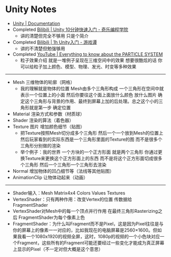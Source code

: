 # Unity Notes

- [Unity | Documentation](https://docs.unity3d.com/Manual/index.html)
- Completed [Bilibili | Unity 10分钟快速入门 - 奇乐编程学院](https://www.bilibili.com/video/BV1PL4y1e7hy)
    - 讲的清楚但完全不够用 只是个简介
- Completed [Bilibili | 1h Unity入门 - 游戏谭](https://www.bilibili.com/video/BV1Yh411h7zk)
    - 讲的不清楚但勉强够用
- Completed [YouTube | Everything to know about the PARTICLE SYSTEM](https://www.youtube.com/watch?v=FEA1wTMJAR0)
    - 粒子效果介绍 就是一堆例子呈现在三维空间中的效果 想要很酷炫的话 你可以给粒子加上颜色、模型、物理、发光、时变等多种效果

---

- Mesh 三维物体的轮廓（网格）
    - 我的理解就是物体的位置 Mesh由多个三角形构成 一个三角形在空间中就表示一个位置上的小面 然后你要往这个面上面放什么颜色 放什么图片 确定这个三角形与背景的作用、最终到屏幕上加的后处理。总之这个小的三角形就是第一步 确定位置
- Material 渲染方式和参数（材质球）
- Shader 渲染的算法（着色器）
- Texture 图片 增加颜色细节（贴图）
    - 把Texture按照Mesh切分成多个三角形 然后一个一个放到Mesh的位置上 然后玩家看到的实际东西是一个三角形里面的Texture的图 而不是很多个三角形分别做的渲染
    - 举个例子：我的世界 一个方块的一个正方形面 就是两个三角形 你通过更换Texture来更换这个正方形面上的东西 而不是将这个正方形面切成很多个三角形 然后一个三角形一个三角形去渲染
- Normal 增加物体的凹凸细节等（法线等其他贴图）
- AnimationClip 让物体动起来（动画）

---

- Shader输入：Mesh Matrix4x4 Colors Values Textures
- VertexShader：只有两种作用：改变Vertex的位置 传数据给FragmentShader
- VertexShader对Mesh中的每一个顶点并行作用 在最终三角形Rasterizing之后 FragmentShader为每个像素上色
- FragmentShader：为什么叫Fragment而不是Pixel，这是因为Pixel往往是与你的屏幕上的像素一一对应的，比如我现在的电脑屏幕是2560×1600。但如果我看一个1080x1920的视频全屏，这时，1080p的视频的一个小色块对应一个Fragment，这些所有的Fragment可能还要经过一些变化才能成为真正屏幕上显示的Pixel（不一定对但大概是这个意思）
